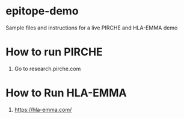 # epitope-demo
Sample files and instructions for a live PIRCHE and HLA-EMMA demo



# How to run PIRCHE

1) Go to research.pirche.com


# How to Run HLA-EMMA

1) https://hla-emma.com/
